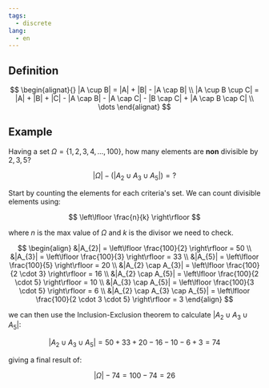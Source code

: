```yaml
---
tags:
  - discrete
lang:
  - en
---
```


## Definition

$$
\begin{alignat}{}
|A \cup B| = |A| + |B| - |A \cap B| \\
|A \cup B \cup C| = |A| + |B| + |C| - |A \cap B| - |A \cap C| - |B \cap C| + |A \cap B \cap C| \\
\dots
\end{alignat}
$$

## Example

Having a set $\Omega = \left\{1,2,3,4,\dots,100\right\}$, how many elements are **non** divisible by $2, 3, 5$?

$$
|\Omega| - (|A_{2} \cup A_{3} \cup A_{5}|) = \text{?}
$$

Start by counting the elements for each criteria's set. We can count divisible elements using:

$$
\left\lfloor  \frac{n}{k}  \right\rfloor 
$$

where $n$ is the max value of $\Omega$ and $k$ is the divisor we need to check.

$$
\begin{align}
&|A_{2}| = \left\lfloor  \frac{100}{2}  \right\rfloor = 50  \\
&|A_{3}| = \left\lfloor  \frac{100}{3}  \right\rfloor = 33 \\
&|A_{5}| = \left\lfloor  \frac{100}{5}  \right\rfloor = 20 \\
&|A_{2} \cap A_{3}| = \left\lfloor  \frac{100}{2 \cdot 3}  \right\rfloor = 16 \\
&|A_{2} \cap A_{5}| = \left\lfloor  \frac{100}{2 \cdot 5}  \right\rfloor = 10 \\
&|A_{3} \cap A_{5}| = \left\lfloor  \frac{100}{3 \cdot 5}  \right\rfloor = 6  \\
&|A_{2} \cap A_{3} \cap A_{5}| = \left\lfloor  \frac{100}{2 \cdot 3 \cdot 5}  \right\rfloor = 3
\end{align}
$$

we can then use the Inclusion-Exclusion theorem to calculate $|A_{2} \cup A_{3} \cup A_{5}|$:

$$
|A_{2} \cup A_{3} \cup A_{5}| = 50 + 33 + 20 - 16 - 10 - 6 + 3 = 74
$$

giving a final result of:

$$
|\Omega| - 74 = 100 - 74 = 26
$$
